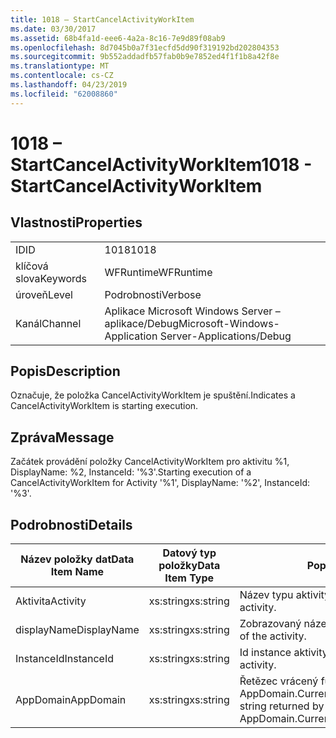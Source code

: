```yaml
---
title: 1018 – StartCancelActivityWorkItem
ms.date: 03/30/2017
ms.assetid: 68b4fa1d-eee6-4a2a-8c16-7e9d89f08ab9
ms.openlocfilehash: 8d7045b0a7f31ecfd5dd90f319192bd202804353
ms.sourcegitcommit: 9b552addadfb57fab0b9e7852ed4f1f1b8a42f8e
ms.translationtype: MT
ms.contentlocale: cs-CZ
ms.lasthandoff: 04/23/2019
ms.locfileid: "62008860"
---
```

# <a name="1018---startcancelactivityworkitem"></a><span data-ttu-id="9abe6-102">1018 – StartCancelActivityWorkItem</span><span class="sxs-lookup"><span data-stu-id="9abe6-102">1018 - StartCancelActivityWorkItem</span></span>
## <a name="properties"></a><span data-ttu-id="9abe6-103">Vlastnosti</span><span class="sxs-lookup"><span data-stu-id="9abe6-103">Properties</span></span>  
  
|||  
|-|-|  
|<span data-ttu-id="9abe6-104">ID</span><span class="sxs-lookup"><span data-stu-id="9abe6-104">ID</span></span>|<span data-ttu-id="9abe6-105">1018</span><span class="sxs-lookup"><span data-stu-id="9abe6-105">1018</span></span>|  
|<span data-ttu-id="9abe6-106">klíčová slova</span><span class="sxs-lookup"><span data-stu-id="9abe6-106">Keywords</span></span>|<span data-ttu-id="9abe6-107">WFRuntime</span><span class="sxs-lookup"><span data-stu-id="9abe6-107">WFRuntime</span></span>|  
|<span data-ttu-id="9abe6-108">úroveň</span><span class="sxs-lookup"><span data-stu-id="9abe6-108">Level</span></span>|<span data-ttu-id="9abe6-109">Podrobnosti</span><span class="sxs-lookup"><span data-stu-id="9abe6-109">Verbose</span></span>|  
|<span data-ttu-id="9abe6-110">Kanál</span><span class="sxs-lookup"><span data-stu-id="9abe6-110">Channel</span></span>|<span data-ttu-id="9abe6-111">Aplikace Microsoft Windows Server – aplikace/Debug</span><span class="sxs-lookup"><span data-stu-id="9abe6-111">Microsoft-Windows-Application Server-Applications/Debug</span></span>|  
  
## <a name="description"></a><span data-ttu-id="9abe6-112">Popis</span><span class="sxs-lookup"><span data-stu-id="9abe6-112">Description</span></span>  
 <span data-ttu-id="9abe6-113">Označuje, že položka CancelActivityWorkItem je spuštění.</span><span class="sxs-lookup"><span data-stu-id="9abe6-113">Indicates a CancelActivityWorkItem is starting execution.</span></span>  
  
## <a name="message"></a><span data-ttu-id="9abe6-114">Zpráva</span><span class="sxs-lookup"><span data-stu-id="9abe6-114">Message</span></span>  
 <span data-ttu-id="9abe6-115">Začátek provádění položky CancelActivityWorkItem pro aktivitu %1, DisplayName: %2, InstanceId: '%3'.</span><span class="sxs-lookup"><span data-stu-id="9abe6-115">Starting execution of a CancelActivityWorkItem for Activity '%1', DisplayName: '%2', InstanceId: '%3'.</span></span>  
  
## <a name="details"></a><span data-ttu-id="9abe6-116">Podrobnosti</span><span class="sxs-lookup"><span data-stu-id="9abe6-116">Details</span></span>  
  
|<span data-ttu-id="9abe6-117">Název položky dat</span><span class="sxs-lookup"><span data-stu-id="9abe6-117">Data Item Name</span></span>|<span data-ttu-id="9abe6-118">Datový typ položky</span><span class="sxs-lookup"><span data-stu-id="9abe6-118">Data Item Type</span></span>|<span data-ttu-id="9abe6-119">Popis</span><span class="sxs-lookup"><span data-stu-id="9abe6-119">Description</span></span>|  
|--------------------|--------------------|-----------------|  
|<span data-ttu-id="9abe6-120">Aktivita</span><span class="sxs-lookup"><span data-stu-id="9abe6-120">Activity</span></span>|<span data-ttu-id="9abe6-121">xs:string</span><span class="sxs-lookup"><span data-stu-id="9abe6-121">xs:string</span></span>|<span data-ttu-id="9abe6-122">Název typu aktivity.</span><span class="sxs-lookup"><span data-stu-id="9abe6-122">The type name of the activity.</span></span>|  
|<span data-ttu-id="9abe6-123">displayName</span><span class="sxs-lookup"><span data-stu-id="9abe6-123">DisplayName</span></span>|<span data-ttu-id="9abe6-124">xs:string</span><span class="sxs-lookup"><span data-stu-id="9abe6-124">xs:string</span></span>|<span data-ttu-id="9abe6-125">Zobrazovaný název aktivity.</span><span class="sxs-lookup"><span data-stu-id="9abe6-125">The display name of the activity.</span></span>|  
|<span data-ttu-id="9abe6-126">InstanceId</span><span class="sxs-lookup"><span data-stu-id="9abe6-126">InstanceId</span></span>|<span data-ttu-id="9abe6-127">xs:string</span><span class="sxs-lookup"><span data-stu-id="9abe6-127">xs:string</span></span>|<span data-ttu-id="9abe6-128">Id instance aktivity.</span><span class="sxs-lookup"><span data-stu-id="9abe6-128">The instance id of the activity.</span></span>|  
|<span data-ttu-id="9abe6-129">AppDomain</span><span class="sxs-lookup"><span data-stu-id="9abe6-129">AppDomain</span></span>|<span data-ttu-id="9abe6-130">xs:string</span><span class="sxs-lookup"><span data-stu-id="9abe6-130">xs:string</span></span>|<span data-ttu-id="9abe6-131">Řetězec vrácený funkcí AppDomain.CurrentDomain.FriendlyName.</span><span class="sxs-lookup"><span data-stu-id="9abe6-131">The string returned by AppDomain.CurrentDomain.FriendlyName.</span></span>|
